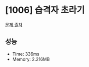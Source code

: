 # [1006] 습격자 초라기

[문제 출처](https://www.acmicpc.net/problem/1006)

## 성능

- Time: 336ms
- Memory: 2.216MB